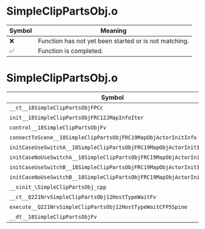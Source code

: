 # SimpleClipPartsObj.o
| Symbol | Meaning 
| ------------- | ------------- 
| :x: | Function has not yet been started or is not matching. 
| :white_check_mark: | Function is completed. 


# SimpleClipPartsObj.o
| Symbol | Decompiled? |
| ------------- | ------------- |
| `__ct__18SimpleClipPartsObjFPCc` | :x: |
| `init__18SimpleClipPartsObjFRC12JMapInfoIter` | :x: |
| `control__18SimpleClipPartsObjFv` | :x: |
| `connectToScene__18SimpleClipPartsObjFRC19MapObjActorInitInfo` | :x: |
| `initCaseUseSwitchA__18SimpleClipPartsObjFRC19MapObjActorInitInfo` | :x: |
| `initCaseNoUseSwitchA__18SimpleClipPartsObjFRC19MapObjActorInitInfo` | :x: |
| `initCaseUseSwitchB__18SimpleClipPartsObjFRC19MapObjActorInitInfo` | :x: |
| `initCaseNoUseSwitchB__18SimpleClipPartsObjFRC19MapObjActorInitInfo` | :x: |
| `__sinit_\SimpleClipPartsObj_cpp` | :x: |
| `__ct__Q221NrvSimpleClipPartsObj12HostTypeWaitFv` | :x: |
| `execute__Q221NrvSimpleClipPartsObj12HostTypeWaitCFP5Spine` | :x: |
| `__dt__18SimpleClipPartsObjFv` | :x: |
